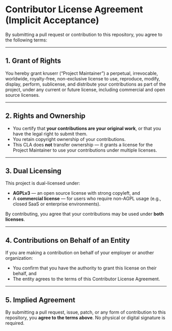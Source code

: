 # Contributor License Agreement (Implicit Acceptance)

By submitting a pull request or contribution to this repository, you agree to the following terms:

---

## 1. Grant of Rights

You hereby grant kruserr (“Project Maintainer”) a perpetual, irrevocable, worldwide, royalty-free, non-exclusive license to use, reproduce, modify, display, perform, sublicense, and distribute your contributions as part of the project, under any current or future license, including commercial and open source licenses.

---

## 2. Rights and Ownership

- You certify that **your contributions are your original work**, or that you have the legal right to submit them.
- You retain copyright ownership of your contributions.
- This CLA does **not** transfer ownership — it grants a license for the Project Maintainer to use your contributions under multiple licenses.

---

## 3. Dual Licensing

This project is dual-licensed under:

- **AGPLv3** — an open source license with strong copyleft, and
- A **commercial license** — for users who require non-AGPL usage (e.g., closed SaaS or enterprise environments).

By contributing, you agree that your contributions may be used under **both licenses**.

---

## 4. Contributions on Behalf of an Entity

If you are making a contribution on behalf of your employer or another organization:

- You confirm that you have the authority to grant this license on their behalf, and
- The entity agrees to the terms of this Contributor License Agreement.

---

## 5. Implied Agreement

By submitting a pull request, issue, patch, or any form of contribution to this repository, you **agree to the terms above**. No physical or digital signature is required.
